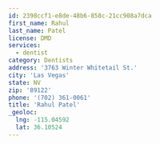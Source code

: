 ```yaml
---
id: 2398ccf1-e8de-48b6-858c-21cc908a7dca
first_name: Rahul
last_name: Patel
license: DMD
services:
  - dentist
category: Dentists
address: '3763 Winter Whitetail St.'
city: 'Las Vegas'
state: NV
zip: '89122'
phone: '(702) 361-0061'
title: 'Rahul Patel'
_geoloc:
  lng: -115.04592
  lat: 36.10524
---
```

